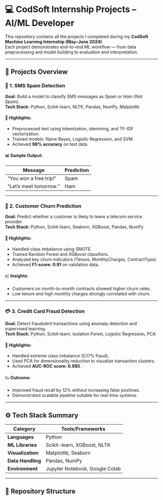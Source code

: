 # 💻 CodSoft Internship Projects – AI/ML Developer  

This repository contains all the projects I completed during my **CodSoft Machine Learning Internship (May–June 2024)**.  
Each project demonstrates end-to-end ML workflow — from data preprocessing and model building to evaluation and interpretation.

---

## 🚀 Projects Overview  

### 📨 1. SMS Spam Detection  
**Goal:** Build a model to classify SMS messages as *Spam* or *Ham (Not Spam)*.  
**Tech Stack:** Python, Scikit-learn, NLTK, Pandas, NumPy, Matplotlib  

#### 🔹 Highlights:
- Preprocessed text using tokenization, stemming, and TF-IDF vectorization.  
- Trained models: Naive Bayes, Logistic Regression, and SVM.  
- Achieved **98% accuracy** on test data.  

#### 📊 Sample Output:
| Message | Prediction |
|----------|-------------|
| “You won a free trip!” | Spam |
| “Let’s meet tomorrow.” | Ham |

---

### 🧠 2. Customer Churn Prediction  
**Goal:** Predict whether a customer is likely to leave a telecom service provider.  
**Tech Stack:** Python, Scikit-learn, Seaborn, XGBoost, Pandas, NumPy  

#### 🔹 Highlights:
- Handled class imbalance using SMOTE.  
- Trained Random Forest and XGBoost classifiers.  
- Analyzed key churn indicators (Tenure, MonthlyCharges, ContractType).  
- Achieved **F1-score: 0.91** on validation data.  

#### 📈 Insights:
- Customers on month-to-month contracts showed higher churn rates.  
- Low tenure and high monthly charges strongly correlated with churn.  

---

### 💳 3. Credit Card Fraud Detection  
**Goal:** Detect fraudulent transactions using anomaly detection and supervised learning.  
**Tech Stack:** Python, Scikit-learn, Isolation Forest, Logistic Regression, PCA  

#### 🔹 Highlights:
- Handled extreme class imbalance (0.17% fraud).  
- Used PCA for dimensionality reduction to visualize transaction clusters.  
- Achieved **AUC-ROC score: 0.985**.  

#### 📉 Outcome:
- Improved fraud recall by 12% without increasing false positives.  
- Demonstrated scalable pipeline suitable for real-time systems.  

---

## ⚙️ Tech Stack Summary  

| Category | Tools/Frameworks |
|-----------|------------------|
| **Languages** | Python |
| **ML Libraries** | Scikit-learn, XGBoost, NLTK |
| **Visualization** | Matplotlib, Seaborn |
| **Data Handling** | Pandas, NumPy |
| **Environment** | Jupyter Notebook, Google Colab |

---

## 📂 Repository Structure  

